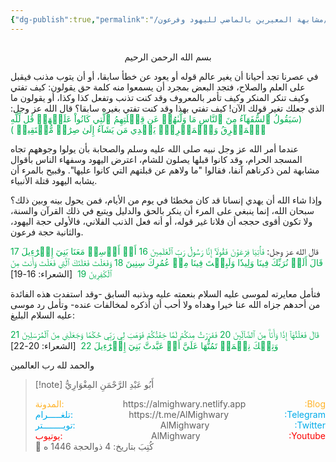 ```yaml
---
{"dg-publish":true,"permalink":"/شبهات وردود/مشابهة المعيرين بالماضي لليهود وفرعون/","noteIcon":"✨"}
---
```


![]()
<center>بسم الله الرحمن الرحيم</center>


في عصرنا تجد أحيانا أن يغير عالم قوله أو يعود عن خطأ سابقا، أو أن يتوب مذنب فيقبل على العلم والصلاح، فتجد البعض بمجرد أن يسمعوا منه كلمة حق يقولون:
كيف تفتي وكيف تنكر المنكر وكيف تأمر بالمعروف وقد كنت تذنب وتفعل كذا وكذا، أو يقولون ما الذي جعلك تغير قولك الآن! كيف تفتي بهذا وقد كنت تفتي بغيره سابقا؟
قال الله عز وجل: 
<font color="#00b050">(سَيَقُولُ ٱلسُّفَهَآءُ مِنَ ٱلنَّاسِ مَا وَلَّىٰهُمۡ عَن قِبۡلَتِهِمُ ٱلَّتِي كَانُواْ عَلَيۡهَاۚ قُل لِّلَّهِ ٱلۡمَشۡرِقُ وَٱلۡمَغۡرِبُۚ يَهۡدِي مَن يَشَآءُ إِلَىٰ صِرَٰطٖ مُّسۡتَقِيمٖ )</font>

عندما أمر الله عز وجل نبيه صلى الله عليه وسلم والصحابة بأن يولوا وجوههم تجاه المسجد الحرام، وقد كانوا قبلها يصلون للشام، اعترض اليهود وسفهاء الناس بأقوال مشابهة لمن ذكرناهم آنفا، فقالوا "ما ولاهم عن قبلتهم التي كانوا عليها". وقبيح بالمرء أن يشابه اليهود قتلة الأنبياء.

وإذا شاء الله أن يهدي إنسانا قد كان مخطئا في يوم من الأيام، فمن يحول بينه وبين ذلك؟ سبحان الله، إنما ينبغي على المرء أن ينكر بالحق والدليل ويتبع في ذلك القرآن والسنة، ولا تكون أقوى حججه أن فلانا غير قوله، أو أنه فعل الذنب الفلاني، فالأولى حجة اليهود، والثانية حجة فرعون. 

قال الله عز وجل: 
<font color="#00b050">فَأۡتِيَا فِرۡعَوۡنَ فَقُولَآ إِنَّا رَسُولُ رَبِّ ٱلۡعَٰلَمِينَ 16 أَنۡ أَرۡسِلۡ مَعَنَا بَنِيٓ إِسۡرَٰٓءِيلَ 17 قَالَ أَلَمۡ نُرَبِّكَ فِينَا وَلِيدٗا وَلَبِثۡتَ فِينَا مِنۡ عُمُرِكَ سِنِينَ 18 وَفَعَلۡتَ فَعۡلَتَكَ ٱلَّتِي فَعَلۡتَ وَأَنتَ مِنَ ٱلۡكَٰفِرِينَ 19</font>  [الشعراء: 16-19]

فتأمل معايرته لموسى عليه السلام بنعمته عليه وبذنبه السابق  -وقد استفدت هذه الفائدة من أحدهم جزاه الله عنا خيرا وهداه ولا أحب أن أذكره لمخالفات عنده- وتأمل رد موسى عليه السلام البليغ:

<font color="#00b050">قَالَ فَعَلۡتُهَآ إِذٗا وَأَنَا۠ مِنَ ٱلضَّآلِّينَ 20 فَفَرَرۡتُ مِنكُمۡ لَمَّا خِفۡتُكُمۡ فَوَهَبَ لِي رَبِّي حُكۡمٗا وَجَعَلَنِي مِنَ ٱلۡمُرۡسَلِينَ 21 وَتِلۡكَ نِعۡمَةٞ تَمُنُّهَا عَلَيَّ أَنۡ عَبَّدتَّ بَنِيٓ إِسۡرَٰٓءِيلَ 22  </font>[الشعراء: 20-22]

والحمد لله رب العالمين 


> [!note] أَبُو عَبْدِ الرَّحْمَنِ المِغْوَارِيُّ 
> <div style="display: flex; justify-content: space-between;"> <font color="ffb329"> المدونة:   </font><center> https://almighwary.netlify.app</center><span ><font color="ffb329"> :Blog</font></span> </div> 
>  <div style="display: flex; justify-content: space-between;"> <font color="01abe9"> تلغـــــرام:   </font> <center>     https://t.me/AlMighwary</center> <span ><font color="01abe9"> :Telegram</font></span> </div> 
>  <div style="display: flex; justify-content: space-between;"> <font color="01abe9"> تويــــــــتر:   </font> <center>     AlMighwary</center> <span ><font color="01abe9"> :Twitter</font></span> </div> 
>  <div style="display: flex; justify-content: space-between;"> <font color="fb0101"> يوتيوب:   </font> <center>     AlMighwary</center> <span ><font color="fb0101"> :Youtube</font></span> </div> <footer>📅 كُتِبَ  بتاريخ: 4 ذوالحجة 1446 ه</footer>







